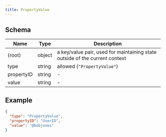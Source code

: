 ```yaml
---
title: PropertyValue
---
```

## Schema

| Name | Type | Description |
|---|---|---|
| (root) | object | a key/value pair, used for maintaining state outside of the current context |
| type | string | allowed (`"PropertyValue"`)  |
| propertyID | string | - |
| value | string | - |

## Example



```json
{
  "type": "PropertyValue",
  "propertyID": "UserID",
  "value": "@bobjones"
}
```
